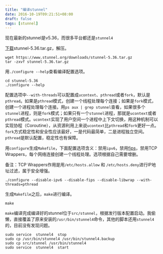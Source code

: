 ```yaml
---
title: "编译stunnel"
date: 2016-10-19T09:21:51+08:00
draft: false
tags: [stunnel]
---
```


现在最新的stunnel是v5.36，而很多平台都还是`stunnel4`

<!--more-->

[下载](https://www.stunnel.org/downloads/stunnel-5.36.tar.gz)stunnel-5.36.tar.gz，解压。

```
wget https://www.stunnel.org/downloads/stunnel-5.36.tar.gz
tar -zxvf stunnel-5.36.tar.gz
```

用`./configure --help`查看编译配置选项。

```
cd stunnel-5.36
./configure --help
```

配置选项中`--with-threads`可以配置成`ucontext`、`pthread`或者`fork`，默认是`pthread`。如果是`pthread`模式，创建一个线程处理每个连接；如果是`fork`模式，创建一个进程处理每个连接。用`ps aux | grep stunnel`查看，如果很多个`stunnel`进程，则是`fork`模式；如果只有一个`stunnel`进程，那就是`ucontext`或者`pthread`模式。`ucontext`实现了用户空间一个进程中上下文切换，用这种机制可以实现协程（Coroutine），从资源利用上来说`ucontext`比`pthread`和`fork`更好一点。`fork`方式稳定性和安全性应该最好，一是代码最简单，二是进程独立空间。`pthread`是默认配置，稳定性也有保障。

用`configure`生成`Makefile`，下面配置选项含义：禁用`ipv6`，禁用[fips][fips_www]，禁用TCP Wrappers，每个网络连接创建一个线程处理。选项根据自己需要增删。

备注：TCP Wrappers作用是用`/etc/hosts.allow` 和 `/etc/hosts.deny`进行IP地址过滤，属于安全增强。

```
./configure --disable-ipv6 --disable-fips --disable-libwrap --with-threads=pthread
```

生成`Makefile`之后，`make`进行编译。

```
make
```

`make`编译完成编译好的stunnel位于`src/stunnel`，根据发行版本配置启动。我偷懒，直接覆盖了原来安装的`/usr/bin/stunnel4`命令，其他的脚本还用`stunnel4`的，目前没有发现问题。

```
sudo service  stunnel4  stop
sudo cp /usr/bin/stunnel4 /usr/bin/stunnel4.backup
sudo cp src/stunnel /usr/bin/stunnel4
sudo service  stunnel4  start
```


[fips_www]:https://en.wikipedia.org/wiki/Federal_Information_Processing_Standards "fips"




